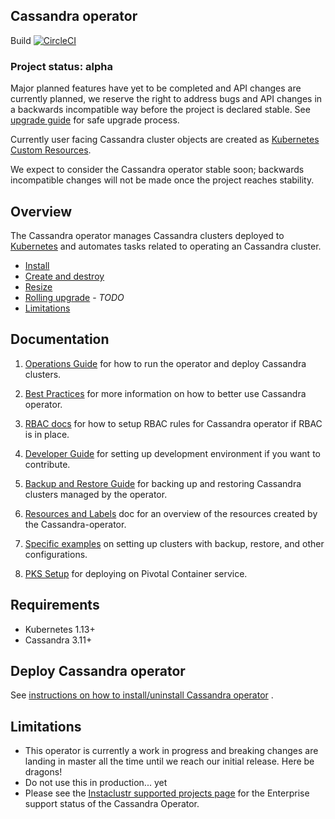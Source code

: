 ## Cassandra operator
Build [![CircleCI](https://circleci.com/gh/instaclustr/cassandra-operator/tree/master.svg?style=svg)](https://circleci.com/gh/instaclustr/cassandra-operator/tree/master)

### Project status: alpha

Major planned features have yet to be completed and API changes are currently planned, we reserve the right to address bugs and API changes in a backwards incompatible way before the project is declared stable. See [upgrade guide](./doc/user/upgrade/upgrade_guide.md) for safe upgrade process.

Currently user facing Cassandra cluster objects are created as [Kubernetes Custom Resources](https://kubernetes.io/docs/tasks/access-kubernetes-api/extend-api-custom-resource-definitions/).

We expect to consider the Cassandra operator stable soon; backwards incompatible changes will not be made once the project reaches stability.

## Overview

The Cassandra operator manages Cassandra clusters deployed to [Kubernetes](http://kubernetes.io) and automates tasks related to operating an Cassandra cluster.

- [Install](./doc/op_guide.md)
- [Create and destroy](#create-and-destroy-an-Cassandra-cluster)
- [Resize](#resize-an-Cassandra-cluster)
- [Rolling upgrade](#upgrade-an-Cassandra-cluster) - _TODO_
- [Limitations](#limitations)

## Documentation

1) [Operations Guide](./doc/op_guide.md) for how to run the operator and deploy Cassandra clusters.

2) [Best Practices](./doc/best_practices.md) for more information on how to better use Cassandra operator.

3) [RBAC docs](./doc/rbac.md) for how to setup RBAC rules for Cassandra operator if RBAC is in place.

4) [Developer Guide](./doc/developers.md) for setting up development environment if you want to contribute.

5) [Backup and Restore Guide](./doc/backup_restore.md) for backing up and restoring Cassandra clusters managed by the operator.

6) [Resources and Labels](./doc/resources.md) doc for an overview of the resources created by the Cassandra-operator.

7) [Specific examples](./doc/spec_examples.md) on setting up clusters with backup, restore, and other configurations.

8) [PKS Setup](./doc/providers/pks.md) for deploying on Pivotal Container service. 

## Requirements

- Kubernetes 1.13+
- Cassandra 3.11+

## Deploy Cassandra operator

See [instructions on how to install/uninstall Cassandra operator](./doc/op_guide.md) .

## Limitations

- This operator is currently a work in progress and breaking changes are landing in master all the time until we reach our initial release. Here be dragons!
- Do not use this in production... yet
- Please see the [Instaclustr supported projects page](https://www.instaclustr.com/support/documentation/announcements/instaclustr-open-source-project-status/) for the Enterprise support status of the Cassandra Operator.
